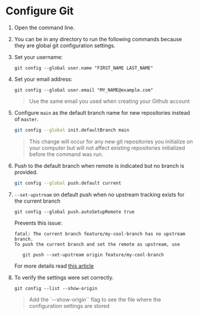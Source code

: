 # Configure Git

1. Open the command line.
1. You can be in any directory to run the following commands because they are global git configuration settings.
1. Set your username:

   ```
   git config --global user.name "FIRST_NAME LAST_NAME"
   ```

1. Set your email address:

   ```
   git config --global user.email "MY_NAME@example.com"
   ```

   > Use the same email you used when creating your Github account

1. Configure `main` as the default branch name for new repositories instead of `master`.

   ```bash
   git config --global init.defaultBranch main
   ```

   > This change will occur for any new git repositories you initialize on your computer but will not affect existing repositories initialized before the command was run.

1. Push to the default branch when remote is indicated but no branch is provided.

   ```sh
   git config --global push.default current
   ```

1. `--set-upstream` on default push when no upstream tracking exists for the current branch

   ```
   git config --global push.autoSetupRemote true
   ```

   Prevents this issue:

   ```
   fatal: The current branch feature/my-cool-branch has no upstream branch.
   To push the current branch and set the remote as upstream, use

      git push --set-upstream origin feature/my-cool-branch
   ```

   For more details read [this article](https://dev.to/this-is-learning/this-new-git-push-config-will-save-you-lot-of-frustration-27a9#:~:text=It%20will%20set%20in%20your,automatically%20set%20the%20default%20upstream.)

1. To verify the settings were set correctly.

   ```
   git config --list --show-origin
   ```

   > Add the `--show-origin`` flag to see the file where the configuration settings are stored
